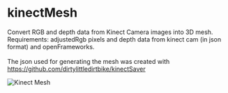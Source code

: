 # kinectMesh
Convert RGB and depth data from Kinect Camera images into 3D mesh.<br>
Requirements: adjustedRgb pixels and depth data from kinect cam (in json format) and openFrameworks.<br>
<br>The json used for generating the mesh was created with https://github.com/dirtylittledirtbike/kinectSaver

![Kinect Mesh](https://i.imgur.com/caU4nHs.png)
